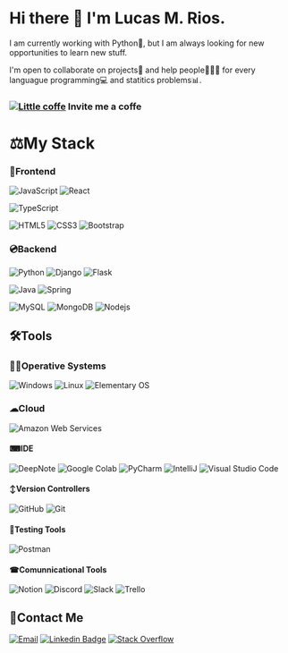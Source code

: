 # Hi there 👋 I'm Lucas M. Rios.

I am currently working with Python🐍, but I am always looking for new opportunities to learn new stuff.

I'm open to collaborate on projects🥋 and help people👨‍👦‍👦 for every languague programming💻 and statitics problems📊.

### [![Little coffe](https://cdn.cafecito.app/imgs/cafecito_logo.svg)](https://cafecito.app/xlmriosx) Invite me a coffe 


# ⚖My Stack
### 🎨Frontend
![JavaScript](https://img.shields.io/badge/JavaScript-FFC300?style=for-the-badge&logo=JavaScript&logoColor=white)
![React](https://img.shields.io/badge/React-61DBFB?style=for-the-badge&logo=react&logoColor=white)

![TypeScript](https://img.shields.io/badge/-TypeScript-007ACC?style=for-the-badge&logo=typescript&logoColor=white)
<!--![Redux](https://img.shields.io/badge/-Redux-311C87?style=for-the-badge&logo=redux)-->

![HTML5](https://img.shields.io/badge/-HTML5-E34F26?style=for-the-badge&logo=html5&logoColor=white)
![CSS3](https://img.shields.io/badge/-CSS3-1572B6?style=for-the-badge&logo=css3)
![Bootstrap](https://img.shields.io/badge/-Bootstrap-563D7C?style=for-the-badge&logo=bootstrap&logoColor=white)

### 💿Backend
![Python](https://img.shields.io/badge/-Python-blue?style=for-the-badge&logo=Python&logoColor=white)
![Django](https://img.shields.io/badge/-Django-027200?style=for-the-badge&logo=Django&logoColor=white)
![Flask](https://img.shields.io/badge/-Flask-181717?style=for-the-badge&logo=Flask&logoColor=white)

![Java](https://img.shields.io/badge/-Java-E34F26?style=for-the-badge&logo=Java&logoColor=white)
![Spring](https://img.shields.io/badge/-Spring-green?style=for-the-badge&logo=Spring&logoColor=white)

![MySQL](https://img.shields.io/badge/-MySQL-007ACC?style=for-the-badge&logo=mysql&logoColor=white)
![MongoDB](https://img.shields.io/badge/-MongoDB-f52e2e?style=for-the-badge&logo=MongoDB&logoColor=white)
![Nodejs](https://img.shields.io/badge/-Nodejs-29b028?style=for-the-badge&logo=Node.js&logoColor=white)

<!--##### **Deployment**
![Heroku](https://img.shields.io/badge/-Heroku-430098?style=for-the-badge&logo=heroku)
![Vercel](https://img.shields.io/badge/-Vercel-black?style=for-the-badge&logo=vercel&logoColor=white)-->


## 🛠Tools

### 👨‍💻Operative Systems
![Windows](https://img.shields.io/badge/Windows-blue?style=for-the-badge&logo=Windows&logoColor=white)
![Linux](https://img.shields.io/badge/Linux-9521b2?style=for-the-badge&logo=Linux&logoColor=white)
![Elementary OS](https://img.shields.io/badge/Elementary-gray?style=for-the-badge&logo=Elementary&logoColor=white)

### ☁Cloud
![Amazon Web Services](https://img.shields.io/badge/Amazon_Web_Services-gray?style=for-the-badge&logo=Amazon&logoColor=white)

#### ⌨IDE
![DeepNote](https://img.shields.io/badge/DeepNote-blue?style=for-the-badge&logo=DeepNote&logoColor=white)
![Google Colab](https://img.shields.io/badge/Google_Colab-orange?style=for-the-badge&logo=GoogleColab&logoColor=white)
![PyCharm](https://img.shields.io/badge/PyCharm-66CDAA?style=for-the-badge&logo=PyCharm&logoColor=white)
![IntelliJ](https://img.shields.io/badge/IntelliJ-8A2BE2?style=for-the-badge&logo=IntelliJ-IDEA&logoColor=white)
![Visual Studio Code](https://img.shields.io/badge/Visual_Studio_Code-007ACC?style=for-the-badge&logo=Visual-Studio-Code&logoColor=white)

#### ↕Version Controllers
![GitHub](https://img.shields.io/badge/-GitHub-181717?style=for-the-badge&logo=github)
![Git](https://img.shields.io/badge/Git-F05032?style=for-the-badge&logo=Git&logoColor=white)
<!--![NPM](https://img.shields.io/badge/-NPM-CB3837?style=for-the-badge&logo=npm)
[GitLab](https://img.shields.io/badge/-GitLab-FCA121?style=for-the-badge&logo=gitlab)-->


#### 🔨Testing Tools
![Postman](https://img.shields.io/badge/Postman-orange?style=for-the-badge&logo=Postman&logoColor=white)

#### ☎Comunnicational Tools
![Notion](https://img.shields.io/badge/Notion-181717?style=for-the-badge&logo=Notion&logoColor=white)
![Discord](https://img.shields.io/badge/-Discord-B0C4DE?style=for-the-badge&logo=Discord&logoColor=white)
![Slack](https://img.shields.io/badge/-Slack-3f0f91?style=for-the-badge&logo=slack&logoColor=white)
![Trello](https://img.shields.io/badge/-Trello-1572B6?style=for-the-badge&logo=trello&logoColor=white)

## 📧Contact Me
[![Email](https://img.shields.io/badge/Gmail-D14836?style=for-the-badge&logo=gmail&logoColor=white)](mailto:xlmriosx@gmail.com)
[![Linkedin Badge](https://img.shields.io/badge/-LinkedIn-blue?style=for-the-badge&logo=Linkedin&logoColor=white&link=https://www.linkedin.com/in/xlmriosx/)](https://www.linkedin.com/in/xlmriosx/)
[![Stack Overflow](https://img.shields.io/badge/Stack_Overflow-orange?style=for-the-badge&logo=Stack-Overflow&logoColor=white)](https://stackoverflow.com/story/xlmriosx)

<!--
#### Projects I have been working on
- [Ingagedin](https://www.ingagedin.com/)
- [IwanaCash](https://iwanacash.com/)



#### My Recent Repositories

- [Rewards Store](https://github.com/alazzuri/reward-store) :gift:
- [NewsRoom](https://github.com/alazzuri/newsRoom) :newspaper:
- [HotelScanner](https://github.com/alazzuri/hotelScanner) 🏨 


#### Posts and others

- [Why React Native is so loveable and why you should learn it](https://nextdots.com/blog/why-react-native-is-so-loveable-and-why-you-should-learn-it)
- [Why e2e tests are so important](https://blog.nextdots.com/2020/07/22/e2e-testing/)
- [Let's talk about state](https://collectednotes.com/alazzuri/let-s-talk-about-state)
- [React: Components and props](https://collectednotes.com/alazzuri/react-components-and-props)
- [The begining of my journey as a developer](https://collectednotes.com/alazzuri/the-beginning-of-my-journey-as-a-developer)
- [Hello World 👋](https://medium.com/comunidad-ac%C3%A1mica/hello-world-c64c8c3aacd1)










